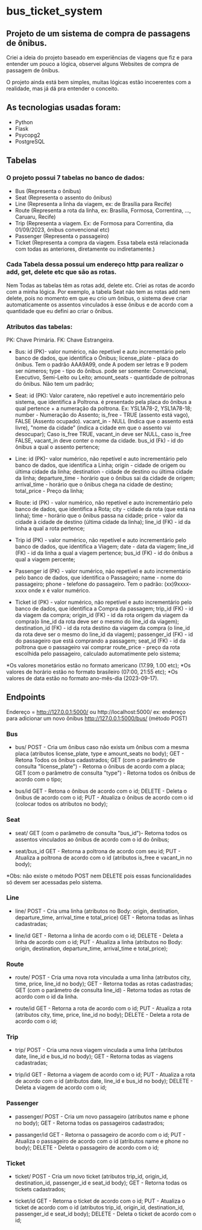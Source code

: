 # bus_ticket_system
## Projeto de um sistema de compra de passagens de ônibus.
Criei a ideia do projeto baseado em experiências de viagens que fiz e para entender um pouco a lógica, observei alguns Websites de compra de passagem de ônibus.

O projeto ainda está bem simples, muitas lógicas estão incoerentes com a realidade, mas já dá pra entender o conceito.

## As tecnologias usadas foram:
  - Python
  - Flask
  - Psycopg2
  - PostgreSQL
## Tabelas
### O projeto possui 7 tabelas no banco de dados:
  - Bus (Representa o ônibus)
  - Seat (Representa o assento do ônibus)
  - Line (Representa a linha da viagem, ex: de Brasília para Recife) 
  - Route (Representa a rota da linha, ex: Brasília, Formosa, Correntina, ...,  Caruaru, Recife)
  - Trip (Representa a viagem. Ex: de Formosa para Correntina, dia 01/09/2023, ônibus convencional etc)
  - Passenger (Representa o passageiro)
  - Ticket (Representa a compra da viagem. Essa tabela está relacionada com todas as anteriores, diretamente ou indiretamente.)

### Cada Tabela dessa possui um endereço http para realizar o add, get, delete etc que são as rotas.
Nem Todas as tabelas têm as rotas add, delete etc. Criei as rotas de acordo com a minha lógica.
Por exemplo, a tabela Seat não tem as rotas add nem delete, pois no momento em que eu crio um ônibus, o sistema deve criar automaticamente os assentos vinculados à esse ônibus e de acordo com a quantidade que eu defini ao criar o ônibus.

### Atributos das tabelas:
PK: Chave Primária.
FK: Chave Estrangeira.

- Bus:
  id (PK)- valor numérico, não repetível e auto incrementário pelo banco de dados, que identifica o Ônibus;
  license_plate - placa do ônibus. Tem o padrão AAA9A99, onde A podem ser letras e 9 podem ser números;
  type - tipo do ônibus. pode ser somente: Convencional, Executivo, Semi-Leito ou Leito;
  amount_seats - quantidade de poltronas do ônibus. Não tem um padrão;

- Seat:
  id (PK): Valor caratere, não repetível e auto incrementário pelo sistema, que identifica a Poltrona. é presentado pela placa do ônibus a qual pertence + a numeração da poltrona. Ex: YSL1A78-2, YSL1A78-18;	
  number - Numeração do Assento;
  is_free - TRUE (assento está vago), FALSE (Assento ocupado).
  vacant_in - NULL (Indica que o assento está livre), "nome da cidade" (indica a cidade em que o assento vai desocupar); Caso is_free TRUE, vacant_in deve ser NULL, caso is_free FALSE, vacant_in deve conter o nome da cidade.
  bus_id (Fk) - id do ônibus a qual o assento pertence;

- Line:
  id (PK)- valor numérico, não repetível e auto incrementário pelo banco de dados, que identifica a Linha;
  origin - cidade de origem ou última cidade da linha;
  destination - cidade de destino ou última cidade da linha;
  departure_time - horário que o ônibus sai da cidade de origem;
  arrival_time - horário que o ônibus chega na cidade de destino; 
  total_price - Preço da linha;

- Route:
  id (PK) - valor numérico, não repetível e auto incrementário pelo banco de dados, que identifica a Rota;
  city - cidade da rota (que está na linha);
  time - horário que o ônibus passa na cidade;
  price - valor da cidade à cidade de destino (última cidade da linha);
  line_id (FK) - id da linha a qual a rota pertence;

- Trip
  id (PK) - valor numérico, não repetível e auto incrementário pelo banco de dados, que identifica a Viagem;
  date - data da viagem;
  line_id (FK) - id da linha a qual a viagem pertence; 
  bus_id (FK) - id do ônibus a qual a viagem percente;

- Passenger
  id (PK) - valor numérico, não repetível e auto incrementário pelo banco de dados, que identifica o Passageiro;
  name - nome do passageiro;
  phone - telefone do passageiro. Tem o padrão: (xx)9xxxx-xxxx onde x é valor numérico.

- Ticket
  id (PK) - valor numérico, não repetível e auto incrementário pelo banco de dados, que identifica a Compra da passagem;
  trip_id (FK) - id da viagem da compra;
  origin_id (FK) - id da rota origem da viagem da compra(o line_id da rota deve ser o mesmo do line_id da viagem);
  destination_id (FK) - id da rota destino da viagem da compra (o line_id da rota deve ser o mesmo do line_id da viagem);
  passenger_id (FK) - id do passageiro que está comprando a passagem;
  seat_id (FK) - id da poltrona que o passageiro vai comprar
  route_price - preço da rota escolhida pelo passageiro, calculado automatimente pelo sistema;
  
*Os valores monetários estão no formato americano (17.99, 1.00 etc);
*Os valores de horário estão no formato brasileiro (07:00, 21:55 etc);
*Os valores de data estão no formato ano-mês-dia (2023-09-17).

## Endpoints
Endereço =  http://127.0.0.1:5000/ ou http://localhost:5000/
ex: endereço para adicionar um novo ônibus
    http://127.0.0.1:5000/bus/ (método POST)
    
### Bus
- bus/
  POST - Cria um ônibus caso não exista um ônibus com a mesma placa (atributos license_plate, type e amount_seats no body);
  GET - Retona Todos os ônibus cadastrados;
  GET (com o parâmetro de consulta "license_plate") - Retorna o ônibus de acordo com a placa;
  GET (com o parâmetro de consulta "type") - Retorna todos os ônibus de acordo com o tipo;
  
- bus/id
  GET - Retona o ônibus de acordo com o id;
  DELETE - Deleta o ônibus de acordo com o id;
  PUT - Atualiza o ônibus de acordo com o id (colocar todos os atributos no body);


### Seat
- seat/
GET (com o parâmetro de consulta "bus_id")- Retorna todos os assentos vinculados ao ônibus de acordo com o id do ônibus;
  
- seat/bus_id
GET  - Retorna a poltrona de acordo com seu id; 
PUT - Atualiza a poltrona de acordo com o id (atributos is_free e vacant_in no body);

*Obs: não existe o método POST nem DELETE pois essas funcionalidades só devem ser acessadas pelo sistema.
 
 
### Line
- line/
POST - Cria uma linha (atributos no Body: origin, destination, departure_time, arrival_time e total_price)
GET - Retorna todas as linhas cadastradas;
 
- line/id
GET - Retorna a linha de acordo com o id;
DELETE - Deleta a linha de acordo com o id;
PUT - Atualiza a linha (atributos no Body: origin, destination, departure_time, arrival_time e total_price); 
  
  
### Route
- route/
POST - Cria uma nova rota vinculada a uma linha (atributos city, time, price, line_id no body);
GET - Retorna todas as rotas cadastradas;
GET (com o parâmetro de consulta line_id) - Retorna todas as rotas de acordo com o id da linha.
  

- route/id
GET - Retorna a rota de acordo com o id;
PUT - Atualiza a rota (atributos city, time, price, line_id no body);
DELETE - Deleta a rota de acordo com o id;
  
  
### Trip
- trip/
POST - Cria uma nova viagem vinculada a uma linha (atributos date, line_id e bus_id no body);
GET - Retorna todas as viagens cadastradas;
 
- trip/id
GET - Retorna a viagem de acordo com o id;
PUT - Atualiza a rota de acordo com o id (atributos date, line_id e bus_id no body);
DELETE - Deleta a viagem de acordo com o id;
  

### Passenger
- passenger/
POST - Cria um novo passageiro (atributos name e phone no body);
GET - Retorna todas os passageiros cadastrados;
 
- passanger/id
GET - Retorna o passageiro de acordo com o id;
PUT - Atualiza o passageiro de acordo com o id (atributos name e phone no body);
DELETE - Deleta o passageiro de acordo com o id;


### Ticket
- ticket/
POST - Cria um novo ticket (atributos trip_id, origin_id, destination_id, passenger_id e seat_id body);
GET - Retorna todas os tickets cadastrados;
 
- ticket/id
GET - Retorna o ticket de acordo com o id;
PUT - Atualiza o ticket de acordo com o id (atributos trip_id, origin_id, destination_id, passenger_id e seat_id body);
DELETE - Deleta o ticket de acordo com o id;

